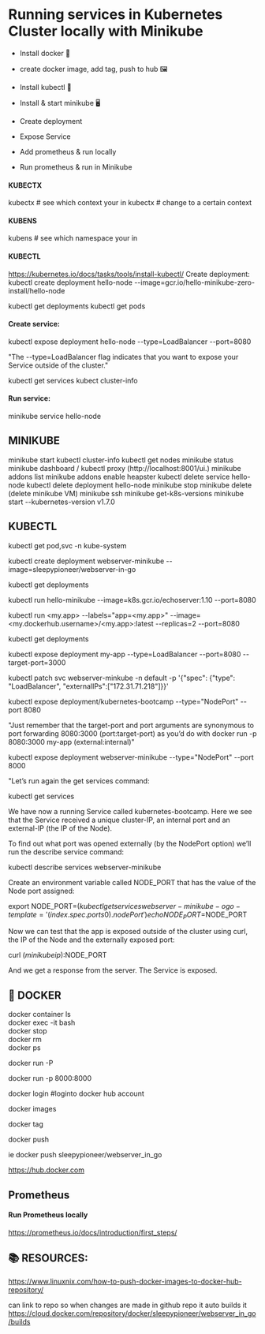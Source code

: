 # Running services in Kubernetes Cluster locally with Minikube

* Install docker 🐋

* create docker image, add tag, push to hub 🖼️

* Install kubectl 🧰

* Install & start minikube 🖥️

* Create deployment

* Expose Service

* Add prometheus & run locally

* Run prometheus & run in Minikube


####  KUBECTX

kubectx     # see which context your in
kubectx <name-of-context>   # change to a certain context


#### KUBENS

kubens    # see which namespace your in


#### KUBECTL
https://kubernetes.io/docs/tasks/tools/install-kubectl/
Create deployment: 
kubectl create deployment hello-node --image=gcr.io/hello-minikube-zero-install/hello-node

kubectl get deployments
kubectl get pods

#### Create service:
kubectl expose deployment hello-node --type=LoadBalancer --port=8080

"The --type=LoadBalancer flag indicates that you want to expose your Service outside of the cluster."

kubectl get services
kubect cluster-info

#### Run service:
minikube service hello-node

## MINIKUBE
minikube start
kubectl cluster-info
kubectl get nodes
minikube status
minikube dashboard / kubectl proxy  (http://localhost:8001/ui.)
minikube addons list
minikube addons enable heapster
kubectl delete service hello-node
kubectl delete deployment hello-node
minikube stop
minikube delete (delete minikube VM)
minikube ssh
minikube get-k8s-versions
minikube start --kubernetes-version v1.7.0


## KUBECTL 
kubectl get pod,svc -n kube-system

kubectl create deployment webserver-minikube --image=sleepypioneer/webserver-in-go

kubectl get deployments


kubectl run hello-minikube --image=k8s.gcr.io/echoserver:1.10 --port=8080

kubectl run <my.app> --labels="app=<my.app>" --image=<my.dockerhub.username>/<my.app>:latest --replicas=2 --port=8080

kubectl get deployments

kubectl expose deployment my-app --type=LoadBalancer --port=8080 --target-port=3000

kubectl patch svc webserver-minkube -n default -p '{"spec": {"type": "LoadBalancer", "externalIPs":["172.31.71.218"]}}'

kubectl expose deployment/kubernetes-bootcamp --type="NodePort" --port 8080

"Just remember that the target-port and port arguments are synonymous to port forwarding 8080:3000 (port:target-port) as you’d do with docker run -p 8080:3000 my-app (external:internal)"

kubectl expose deployment webserver-minikube --type="NodePort" --port 8000

"Let’s run again the get services command:

kubectl get services

We have now a running Service called kubernetes-bootcamp. Here we see that the Service received a unique cluster-IP, an internal port and an external-IP (the IP of the Node).

To find out what port was opened externally (by the NodePort option) we’ll run the describe service command:

kubectl describe services webserver-minikube

Create an environment variable called NODE_PORT that has the value of the Node port assigned:

export NODE_PORT=$(kubectl get services webserver-minikube -o go-template='{{(index .spec.ports 0).nodePort}}')
echo NODE_PORT=$NODE_PORT

Now we can test that the app is exposed outside of the cluster using curl, the IP of the Node and the externally exposed port:

curl $(minikube ip):$NODE_PORT

And we get a response from the server. The Service is exposed.

## 🐋 DOCKER
docker container ls  
docker exec -it <container> bash  
docker stop <container>  
docker rm <container>  
docker ps  
 
docker run -P <container-name>  

docker run -p 8000:8000 <container-name>  

docker login   #loginto docker hub account  
 
docker images  

docker tag <image-name> <docker-hub-repo-name>  

docker push <docker-hub-repo-name>  

ie docker push sleepypioneer/webserver_in_go  

https://hub.docker.com  

## Prometheus

#### Run Prometheus locally

https://prometheus.io/docs/introduction/first_steps/


## 📚 RESOURCES:
https://www.linuxnix.com/how-to-push-docker-images-to-docker-hub-repository/

can link to repo so when changes are made in github repo it auto builds it
https://cloud.docker.com/repository/docker/sleepypioneer/webserver_in_go/builds






























